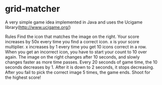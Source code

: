 grid-matcher
============

A very simple game idea implemented in Java and uses the Ucigame library(http://www.ucigame.org/)

Rules
  Find the icon that matches the image on the right.
  Your score increases by 50x every time you find a correct
    icon.
  x is your score multiplier.  x increases by 1 every time you
    get 10 icons correct in a row.  When you get an incorrect
    icon, you have to start your count to 10 over again.
  The image on the right changes after 10 seconds, and slowly
    changes faster as more time passes.  Every 20 seconds
    of game time, the 10 seconds decreases by 1.  After it
    is down to 2 seconds, it stops decreasing.
  After you fail to pick the correct image 5 times, the game ends.
  Shoot for the highest score!
